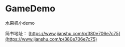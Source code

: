 # GameDemo
水果机小demo


简书地址： [https://www.jianshu.com/p/380e706e7c75](https://www.jianshu.com/p/380e706e7c75)
